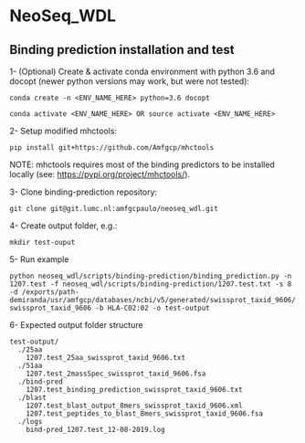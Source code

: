 # NeoSeq_WDL
## Binding prediction installation and test
1- (Optional) Create & activate conda environment with python 3.6 and docopt (newer python versions may work, but were not tested):
    
`conda create -n <ENV_NAME_HERE> python=3.6 docopt`

`conda activate <ENV_NAME_HERE> OR source activate <ENV_NAME_HERE>`

2- Setup modified mhctools:

`pip install git+https://github.com/Amfgcp/mhctools`

NOTE: mhctools requires most of the binding predictors to be installed locally (see: https://pypi.org/project/mhctools/).

3- Clone binding-prediction repository:

`git clone git@git.lumc.nl:amfgcpaulo/neoseq_wdl.git`

4- Create output folder, e.g.:

`mkdir test-ouput`

5- Run example

`python neoseq_wdl/scripts/binding-prediction/binding_prediction.py -n 1207.test -f neoseq_wdl/scripts/binding-prediction/1207.test.txt -s 8 -d /exports/path-demiranda/usr/amfgcp/databases/ncbi/v5/generated/swissprot_taxid_9606/swissprot_taxid_9606 -b HLA-C02:02 -o test-output`

6- Expected output folder structure
```
test-output/
  ./25aa
    1207.test_25aa_swissprot_taxid_9606.txt
  ./51aa
    1207.test_2massSpec_swissprot_taxid_9606.fsa
  ./bind-pred
    1207.test_binding_prediction_swissprot_taxid_9606.txt
  ./blast
    1207.test_blast_output_8mers_swissprot_taxid_9606.xml
    1207.test_peptides_to_blast_8mers_swissprot_taxid_9606.fsa
  ./logs
    bind-pred_1207.test_12-08-2019.log
```
